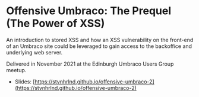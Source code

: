# Offensive Umbraco: The Prequel (The Power of XSS)

An introduction to stored XSS and how an XSS vulnerability on the front-end of an Umbraco site could be leveraged to gain access to the backoffice and underlying web server.

Delivered in November 2021 at the Edinburgh Umbraco Users Group meetup.

- Slides: [https://stvnhrlnd.github.io/offensive-umbraco-2](https://stvnhrlnd.github.io/offensive-umbraco-2)


